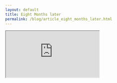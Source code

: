 ```yaml
---
layout: default
title: Eight Months later
permalink: /blog/article_eight_months_later.html
---
```


<iframe src="https://docs.google.com/document/d/e/2PACX-1vT8c0Dl58G7O4GN7XJ2XfTFVKaF_n9jTlLh__2uPEZG_UGSWYT5rqDfTUFaOyG7Y_iO3bwWKpseE70a/pub?embedded=true"></iframe>